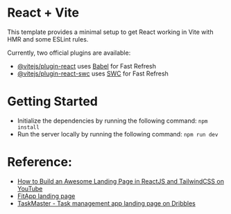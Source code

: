 # React + Vite

This template provides a minimal setup to get React working in Vite with HMR and some ESLint rules.

Currently, two official plugins are available:

- [@vitejs/plugin-react](https://github.com/vitejs/vite-plugin-react/blob/main/packages/plugin-react/README.md) uses [Babel](https://babeljs.io/) for Fast Refresh
- [@vitejs/plugin-react-swc](https://github.com/vitejs/vite-plugin-react-swc) uses [SWC](https://swc.rs/) for Fast Refresh

# Getting Started

- Initialize the dependencies by running the following command: `npm install`
- Run the server locally by running the following command: `npm run dev`

# Reference:

- [How to Build an Awesome Landing Page in ReactJS and TailwindCSS on YouTube](https://www.youtube.com/watch?v=UKAbQnCHy4M)
- [FitApp landing page](https://technext.github.io/FitApp/)
- [TaskMaster - Task management app landing page on Dribbles](https://dribbble.com/shots/22364970-TaskMaster-Task-Management-App-Landing-Page)
